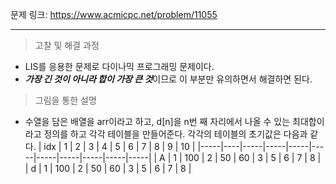 문제 링크: https://www.acmicpc.net/problem/11055
- - -
> 고찰 및 해결 과정 
- LIS를 응용한 문제로 다이나믹 프로그래밍 문제이다.  
- ***가장 긴 것이 아니라 합이 가장 큰 것***이므로 이 부분만 유의하면서 해결하면 된다.  
> 그림을 통한 설명  
- 수열을 담은 배열을 arr이라고 하고, d[n]을 n번 째 자리에서 나올 수 있는 최대합이라고 정의를 하고 각각 테이블을 만들어준다. 각각의 테이블의 초기값은 다음과 같다.
| idx | 1 | 2 | 3 | 4 | 5 | 6 | 7 | 8 | 9 | 10 |
|-----|----|-----|-----|-----|-----|-----|-----|-----|-----|-----|
| A | 1 | 100 | 2 | 50 | 60 | 3 | 5 | 6 | 7 | 8 |
| d | 1 | 100 | 2 | 50 | 60 | 3 | 5 | 6 | 7 | 8 |
